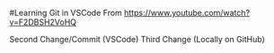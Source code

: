 #Learning Git in VSCode
From https://www.youtube.com/watch?v=F2DBSH2VoHQ

Second Change/Commit (VSCode)
Third Change (Locally on GitHub)
